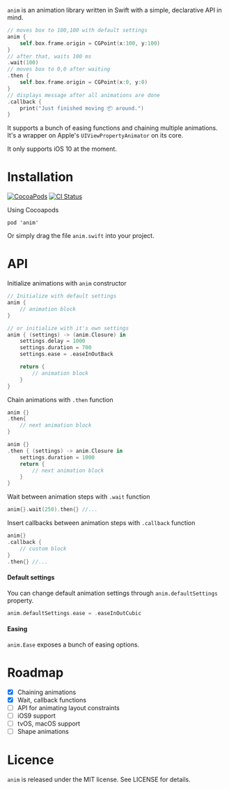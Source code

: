 `anim` is an animation library written in Swift with a simple, declarative API in mind.

```swift
// moves box to 100,100 with default settings
anim {
    self.box.frame.origin = CGPoint(x:100, y:100)
}
// after that, waits 100 ms
.wait(100)
// moves box to 0,0 after waiting
.then {
    self.box.frame.origin = CGPoint(x:0, y:0)
}
// displays message after all animations are done
.callback {
    print("Just finished moving 📦 around.")
}
```

It supports a bunch of easing functions and chaining multiple animations. It's a wrapper on Apple's `UIViewPropertyAnimator` on its core.

It only supports iOS 10 at the moment.

# Installation

[![CocoaPods](https://img.shields.io/cocoapods/v/anim.svg)](https://cocoapods.org/pods/anim)
[![CI Status](http://img.shields.io/travis/onurersel@gmail.com/anim.svg?style=flat)](https://travis-ci.org/onurersel@gmail.com/anim)

Using Cocoapods
```
pod 'anim'
```

Or simply drag the file `anim.swift` into your project.

# API

Initialize animations with `anim` constructor
```swift
// Initialize with default settings
anim {
    // animation block
}
```
```swift
// or initialize with it's own settings
anim { (settings) -> (anim.Closure) in
    settings.delay = 1000
    settings.duration = 700
    settings.ease = .easeInOutBack

    return {
        // animation block
    }
}
```

Chain animations with `.then` function
```swift
anim {}
.then{
    // next animation block
}
```
```swift
anim {}
.then { (settings) -> anim.Closure in
    settings.duration = 1000
    return {
        // next animation block
    }
}
```

Wait between animation steps with `.wait` function
```swift
anim{}.wait(250).then{} //...
```

Insert callbacks between animation steps with `.callback` function
```swift
anim{}
.callback {
    // custom block
}
.then{} //...
```

#### Default settings
You can change default animation settings through `anim.defaultSettings` property.
```swift
anim.defaultSettings.ease = .easeInOutCubic
```

#### Easing
`anim.Ease` exposes a bunch of easing options.


# Roadmap
- [x] Chaining animations
- [x] Wait, callback functions
- [ ] API for animating layout constraints
- [ ] iOS9 support
- [ ] tvOS, macOS support
- [ ] Shape animations

# Licence
`anim` is released under the MIT license. See LICENSE for details.
